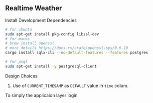 ## Realtime Weather

Install Development Dependencies

```bash
# for ubuntu
sudo apt-get install pkg-config libssl-dev
# for macos
# brew install openssl
# more details https://docs.rs/crate/openssl-sys/0.9.19
cargo install sqlx-cli --no-default-features --features postgres

# for psql
sudo apt-get install -y postgresql-client
```

Design Choices

1. Use of `CURRENT_TIMESAMP` as `DEFAULT` value in `time` colum.

To simply the applicaion layer login